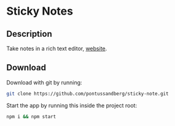 # Sticky Notes

## Description
Take notes in a rich text editor, [website](https://www.stickynote.app).

## Download
Download with git by running:
```bash
git clone https://github.com/pontussandberg/sticky-note.git
```
Start the app by running this inside the project root:
```bash
npm i && npm start
```
